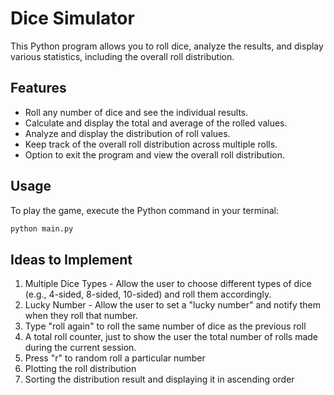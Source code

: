 # Dice Simulator

This Python program allows you to roll dice, analyze the results, and display various statistics, including the overall roll distribution.

## Features

- Roll any number of dice and see the individual results.
- Calculate and display the total and average of the rolled values.
- Analyze and display the distribution of roll values.
- Keep track of the overall roll distribution across multiple rolls.
- Option to exit the program and view the overall roll distribution.

## Usage

To play the game, execute the Python command in your terminal:

```bash
python main.py
```

## Ideas to Implement

1. Multiple Dice Types - Allow the user to choose different types of dice (e.g., 4-sided, 8-sided, 10-sided) and roll them accordingly.
2. Lucky Number - Allow the user to set a "lucky number" and notify them when they roll that number.
3. Type "roll again" to roll the same number of dice as the previous roll 
4. A total roll counter, just to show the user the total number of rolls made during the current session.
5. Press "r" to random roll a particular number
6. Plotting the roll distribution
7. Sorting the distribution result and displaying it in ascending order